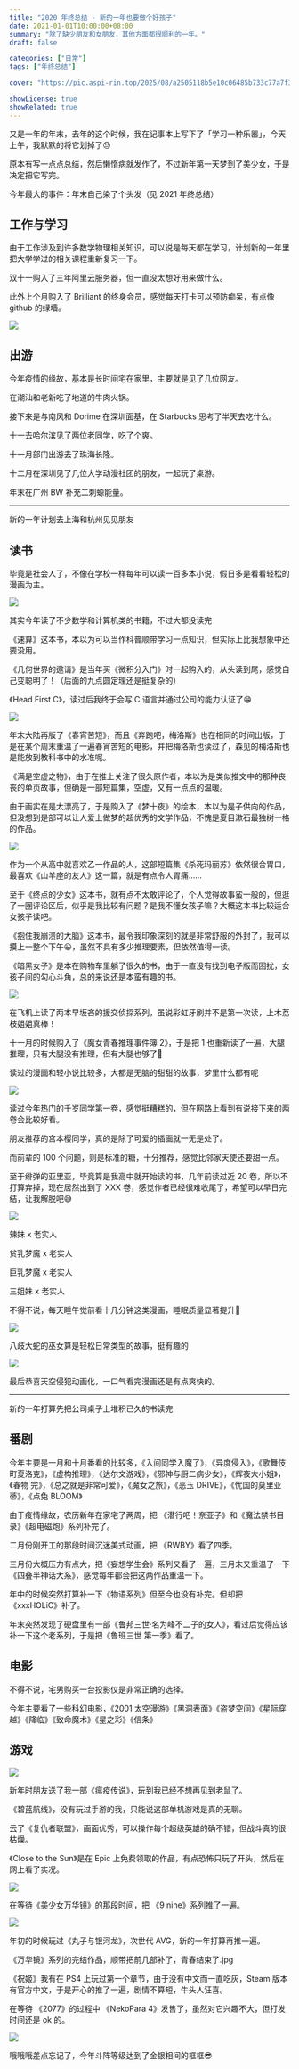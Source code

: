 ```yaml
---
title: "2020 年终总结 - 新的一年也要做个好孩子"
date: 2021-01-01T10:00:00+08:00
summary: "除了缺少朋友和女朋友，其他方面都很顺利的一年。"
draft: false

categories: ["日常"]
tags: ["年终总结"]

cover: "https://pic.aspi-rin.top/2025/08/a2505118b5e10c06485b733c77a7f37f.jpg"

showLicense: true
showRelated: true
---
```


又是一年的年末，去年的这个时候，我在记事本上写下了「学习一种乐器」，今天上午，我默默的将它划掉了😓

原本有写一点点总结，然后懒惰病就发作了，不过新年第一天梦到了美少女，于是决定把它写完。

今年最大的事件：年末自己染了个头发（见 2021 年终总结）

## 工作与学习

由于工作涉及到许多数学物理相关知识，可以说是每天都在学习，计划新的一年里把大学学过的相关课程重新复习一下。

双十一购入了三年阿里云服务器，但一直没太想好用来做什么。

此外上个月购入了 Brilliant 的终身会员，感觉每天打卡可以预防痴呆，有点像 github 的绿墙。

![](https://pic.aspi-rin.top/2024/02/d9cc80463f59d928b31916f9734213b7.jpeg)

## 出游

今年疫情的缘故，基本是长时间宅在家里，主要就是见了几位网友。

在潮汕和老新吃了地道的牛肉火锅。

接下来是与南风和 Dorime 在深圳面基，在 Starbucks 思考了半天去吃什么。

十一去哈尔滨见了两位老同学，吃了个爽。

十一月部门出游去了珠海长隆。

十二月在深圳见了几位大学动漫社团的朋友，一起玩了桌游。

年末在广州 BW 补充二刺螈能量。

---

新的一年计划去上海和杭州见见朋友

## 读书

毕竟是社会人了，不像在学校一样每年可以读一百多本小说，假日多是看看轻松的漫画为主。

![](https://pic.aspi-rin.top/2024/02/9b088a0bfb0e62d14ba72b68220c5632.jpeg)

其实今年读了不少数学和计算机类的书籍，不过大都没读完

《速算》这本书，本以为可以当作科普顺带学习一点知识，但实际上比我想象中还要没用。

《几何世界的邀请》是当年买《微积分入门》时一起购入的，从头读到尾，感觉自己变聪明了！（后面的九点圆定理还是挺复杂的）

《Head First C》，读过后我终于会写 C 语言并通过公司的能力认证了😁

![](https://pic.aspi-rin.top/2024/02/20e46ab8d8c2a282fdad7e386d59d057.jpeg)

年末大陆再版了《春宵苦短》，而且《奔跑吧，梅洛斯》也在相同的时间出版，于是在某个周末重温了一遍春宵苦短的电影，并把梅洛斯也读过了，森见的梅洛斯也是能放到教科书中的水准呢。

《满是空虚之物》，由于在推上关注了很久原作者，本以为是类似推文中的那种丧丧的单页故事，但确是一部短篇集，空虚，又有一点点的温暖。

由于画实在是太漂亮了，于是购入了《梦十夜》的绘本，本以为是子供向的作品，但没想到是部可以让人爱上做梦的超优秀的文学作品，不愧是夏目漱石最独树一格的作品。

![](https://pic.aspi-rin.top/2024/02/813776fc9310e004f6292a4f01a57eb7.jpeg)

作为一个从高中就喜欢乙一作品的人，这部短篇集《杀死玛丽苏》依然很合胃口，最喜欢《山羊座的友人》这一篇，就是有点令人胃痛……

至于《终点的少女》这本书，就有点不太敢评论了，个人觉得故事蛮一般的，但逛了一圈评论区后，似乎是我比较有问题？是我不懂女孩子嘛？大概这本书比较适合女孩子读吧。

《抱住我崩溃的大脑》这本书，最令我印象深刻的就是非常舒服的外封了，我可以摸上一整个下午😀，虽然不具有多少推理要素，但依然值得一读。

《暗黑女子》是本在购物车里躺了很久的书，由于一直没有找到电子版而困扰，女孩子间的勾心斗角，总的来说还是本蛮有趣的书。

![](https://pic.aspi-rin.top/2024/02/e2c0bea83ba57a0d8791c0dd0d30dc7e.jpeg)

在飞机上读了两本早坂吝的援交侦探系列，虽说彩虹牙刷并不是第一次读，上木荔枝姐姐真棒！

十一月的时候购入了《魔女青春推理事件簿 2》，于是把 1 也重新读了一遍，大腿推理，只有大腿没有推理，但有大腿也够了🤩

读过的漫画和轻小说比较多，大都是无脑的甜甜的故事，梦里什么都有呢

![](https://pic.aspi-rin.top/2024/02/320e45654bc2187864df5dcf3e0dbf7c.jpeg)

读过今年热门的千岁同学第一卷，感觉挺糟糕的，但在网路上看到有说接下来的两卷会比较好看。

朋友推荐的宫本樱同学，真的是除了可爱的插画就一无是处了。

而前辈的 100 个问题，则是标准的糖，十分推荐，感觉比邻家天使还要甜一点。

至于绯弹的亚里亚，毕竟算是我高中就开始读的书，几年前读过近 20 卷，所以不打算弃掉，现在居然出到了 XXX 卷，感觉作者已经很难收尾了，希望可以早日完结，让我解脱吧😅

![](https://pic.aspi-rin.top/2024/02/631a501dbae84d8806105764a43d4374.jpeg)

辣妹 x 老实人

贫乳梦魔 x 老实人

巨乳梦魔 x 老实人

三姐妹 x 老实人

不得不说，每天睡午觉前看十几分钟这类漫画，睡眠质量显著提升🍧

![](https://pic.aspi-rin.top/2024/02/bc06c6880e78b38f882f12a3aa5f1e7c.jpeg)

八歧大蛇的巫女算是轻松日常类型的故事，挺有趣的

![](https://pic.aspi-rin.top/2024/02/094adb48f4eba4555ccde9eebc8c681f.jpeg)

最后恭喜天空侵犯动画化，一口气看完漫画还是有点爽快的。

---

新的一年打算先把公司桌子上堆积已久的书读完

## 番剧

今年主要是一月和十月番看的比较多，《入间同学入魔了》，《异度侵入》，《歌舞伎町夏洛克》，《虚构推理》，《达尔文游戏》，《邪神与厨二病少女》，《辉夜大小姐》，《春物 完》，《总之就是非常可爱》，《魔女之旅》，《恶玉 DRIVE》，《忧国的莫里亚蒂》，《点兔 BLOOM》

由于疫情缘故，农历新年在家宅了两周，把 《潜行吧！奈亚子》和《魔法禁书目录》《超电磁炮》系列补完了。

二月份刚开工的那段时间沉迷美式动画，把 《RWBY》看了四季。

三月份大概压力有点大，把《妄想学生会》系列又看了一遍，三月末又重温了一下《四叠半神话大系》，感觉每年都会把这两作品重温一下。

年中的时候突然打算补一下《物语系列》但至今也没有补完。但却把《xxxHOLiC》补了。

年末突然发现了硬盘里有一部《鲁邦三世·名为峰不二子的女人》，看过后觉得应该补一下这个老系列，于是把《鲁班三世 第一季》看了。

## 电影

不得不说，宅男购买一台投影仪是非常正确的选择。

今年主要看了一些科幻电影，《2001 太空漫游》《黑洞表面》《盗梦空间》《星际穿越》《降临》《致命魔术》《星之彩》《信条》

## 游戏

![](https://pic.aspi-rin.top/2024/02/2b77190b091d1b2b469c97dc3b0626f5.jpeg)

新年时朋友送了我一部《瘟疫传说》，玩到我已经不想再见到老鼠了。

《碧蓝航线》，没有玩过手游的我，只能说这部单机游戏是真的无聊。

云了《复仇者联盟》，画面优秀，可以操作每个超级英雄的确不错，但战斗真的很枯燥。

《Close to the Sun》是在 Epic 上免费领取的作品，有点恐怖只玩了开头，然后在网上看了实况。

![](https://pic.aspi-rin.top/2024/02/7e82f4943f7ed37e4b35cce77f4c7aff.jpeg)

在等待《美少女万华镜》的那段时间，把 《9 nine》系列推了一遍。

![](https://pic.aspi-rin.top/2024/02/3853fb40527ed7eae3f500a79341d576.jpeg)

年初的时候玩过《丸子与银河龙》，次世代 AVG，新的一年打算再推一遍。

《万华镜》系列的完结作品，顺带把前几部补了，青春结束了.jpg

《祝姬》我有在 PS4 上玩过第一个章节，由于没有中文而一直吃灰，Steam 版本有官方中文，于是开心的推了一遍，剧情不算短，牛头人狂喜。

在等待 《2077》的过程中 《NekoPara 4》发售了，虽然对它兴趣不大，但打发时间还是 ok 的。

![](https://pic.aspi-rin.top/2024/02/a581203ba0b95de1c59a23fdd3b04a91.jpeg)

哦哦哦差点忘记了，今年斗阵等级达到了金银相间的框框😎
